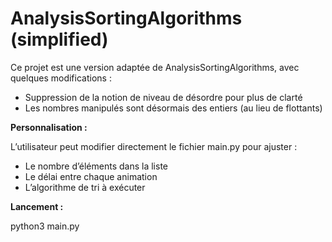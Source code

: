 # AnalysisSortingAlgorithms (simplified)

Ce projet est une version adaptée de AnalysisSortingAlgorithms, avec quelques modifications :
- Suppression de la notion de niveau de désordre pour plus de clarté
- Les nombres manipulés sont désormais des entiers (au lieu de flottants)


**Personnalisation :**

L’utilisateur peut modifier directement le fichier main.py pour ajuster :
- Le nombre d’éléments dans la liste
- Le délai entre chaque animation
- L’algorithme de tri à exécuter


**Lancement :**

python3 main.py 
